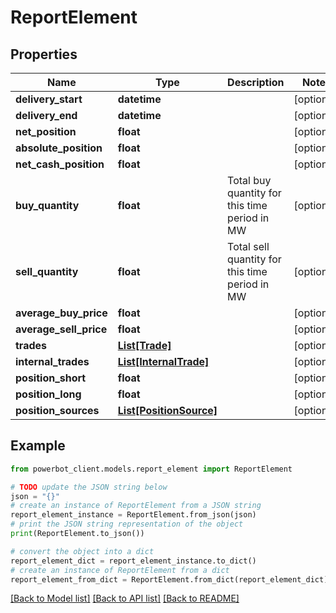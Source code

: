 # ReportElement


## Properties

Name | Type | Description | Notes
------------ | ------------- | ------------- | -------------
**delivery_start** | **datetime** |  | [optional] 
**delivery_end** | **datetime** |  | [optional] 
**net_position** | **float** |  | [optional] 
**absolute_position** | **float** |  | [optional] 
**net_cash_position** | **float** |  | [optional] 
**buy_quantity** | **float** | Total buy quantity for this time period in MW | [optional] 
**sell_quantity** | **float** | Total sell quantity for this time period in MW | [optional] 
**average_buy_price** | **float** |  | [optional] 
**average_sell_price** | **float** |  | [optional] 
**trades** | [**List[Trade]**](Trade.md) |  | [optional] 
**internal_trades** | [**List[InternalTrade]**](InternalTrade.md) |  | [optional] 
**position_short** | **float** |  | [optional] 
**position_long** | **float** |  | [optional] 
**position_sources** | [**List[PositionSource]**](PositionSource.md) |  | [optional] 

## Example

```python
from powerbot_client.models.report_element import ReportElement

# TODO update the JSON string below
json = "{}"
# create an instance of ReportElement from a JSON string
report_element_instance = ReportElement.from_json(json)
# print the JSON string representation of the object
print(ReportElement.to_json())

# convert the object into a dict
report_element_dict = report_element_instance.to_dict()
# create an instance of ReportElement from a dict
report_element_from_dict = ReportElement.from_dict(report_element_dict)
```
[[Back to Model list]](../README.md#documentation-for-models) [[Back to API list]](../README.md#documentation-for-api-endpoints) [[Back to README]](../README.md)


